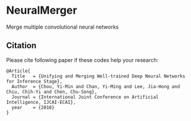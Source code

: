 # NeuralMerger
Merge multiple convolutional neural networks





## Citation
Please cite following paper if these codes help your research:

    @Article{
      Title   = {Unifying and Merging Well-trained Deep Neural Networks for Inference Stage},
      Author  = {Chou, Yi-Min and Chan, Yi-Ming and Lee, Jia-Hong and Chiu, Chih-Yi and Chen, Chu-Song}, 
      Journal = {International Joint Conference on Artificial Intelligence, IJCAI-ECAI},
      year    = {2018}
    }
